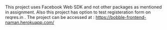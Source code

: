 This project uses Facebook Web SDK and not other packages as mentioned in assignment.
Also this project has option to test registeration form on reqres.in .
The project can be accessed at : https://bobble-frontend-naman.herokuapp.com/